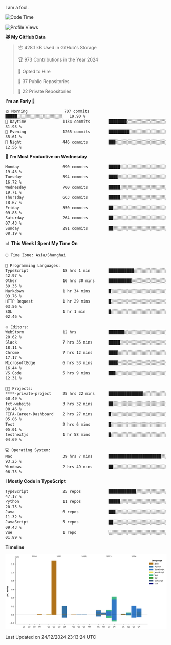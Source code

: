 I am a fool.

<!--START_SECTION:waka-->
![Code Time](http://img.shields.io/badge/Code%20Time-2%2C325%20hrs%2011%20mins-blue)

![Profile Views](http://img.shields.io/badge/Profile%20Views-3-blue)

**🐱 My GitHub Data** 

> 📦 428.1 kB Used in GitHub's Storage 
 > 
> 🏆 973 Contributions in the Year 2024
 > 
> 💼 Opted to Hire
 > 
> 📜 37 Public Repositories 
 > 
> 🔑 22 Private Repositories 
 > 
**I'm an Early 🐤** 

```text
🌞 Morning                707 commits         █████░░░░░░░░░░░░░░░░░░░░   19.90 % 
🌆 Daytime                1134 commits        ████████░░░░░░░░░░░░░░░░░   31.93 % 
🌃 Evening                1265 commits        █████████░░░░░░░░░░░░░░░░   35.61 % 
🌙 Night                  446 commits         ███░░░░░░░░░░░░░░░░░░░░░░   12.56 % 
```
📅 **I'm Most Productive on Wednesday** 

```text
Monday                   690 commits         █████░░░░░░░░░░░░░░░░░░░░   19.43 % 
Tuesday                  594 commits         ████░░░░░░░░░░░░░░░░░░░░░   16.72 % 
Wednesday                700 commits         █████░░░░░░░░░░░░░░░░░░░░   19.71 % 
Thursday                 663 commits         █████░░░░░░░░░░░░░░░░░░░░   18.67 % 
Friday                   350 commits         ██░░░░░░░░░░░░░░░░░░░░░░░   09.85 % 
Saturday                 264 commits         ██░░░░░░░░░░░░░░░░░░░░░░░   07.43 % 
Sunday                   291 commits         ██░░░░░░░░░░░░░░░░░░░░░░░   08.19 % 
```


📊 **This Week I Spent My Time On** 

```text
🕑︎ Time Zone: Asia/Shanghai

💬 Programming Languages: 
TypeScript               18 hrs 1 min        ███████████░░░░░░░░░░░░░░   42.97 % 
Other                    16 hrs 30 mins      ██████████░░░░░░░░░░░░░░░   39.35 % 
Markdown                 1 hr 34 mins        █░░░░░░░░░░░░░░░░░░░░░░░░   03.76 % 
HTTP Request             1 hr 29 mins        █░░░░░░░░░░░░░░░░░░░░░░░░   03.56 % 
SQL                      1 hr 1 min          █░░░░░░░░░░░░░░░░░░░░░░░░   02.46 % 

🔥 Editors: 
WebStorm                 12 hrs              ███████░░░░░░░░░░░░░░░░░░   28.62 % 
Slack                    7 hrs 35 mins       █████░░░░░░░░░░░░░░░░░░░░   18.11 % 
Chrome                   7 hrs 12 mins       ████░░░░░░░░░░░░░░░░░░░░░   17.17 % 
MicrosoftEdge            6 hrs 53 mins       ████░░░░░░░░░░░░░░░░░░░░░   16.44 % 
VS Code                  5 hrs 9 mins        ███░░░░░░░░░░░░░░░░░░░░░░   12.31 % 

🐱‍💻 Projects: 
****-private-project     25 hrs 22 mins      ███████████████░░░░░░░░░░   60.49 % 
fct-website              3 hrs 32 mins       ██░░░░░░░░░░░░░░░░░░░░░░░   08.46 % 
FIFA-Career-Dashboard    2 hrs 27 mins       █░░░░░░░░░░░░░░░░░░░░░░░░   05.86 % 
Test                     2 hrs 6 mins        █░░░░░░░░░░░░░░░░░░░░░░░░   05.01 % 
testnextjs               1 hr 58 mins        █░░░░░░░░░░░░░░░░░░░░░░░░   04.69 % 

💻 Operating System: 
Mac                      39 hrs 7 mins       ███████████████████████░░   93.25 % 
Windows                  2 hrs 49 mins       ██░░░░░░░░░░░░░░░░░░░░░░░   06.75 % 
```

**I Mostly Code in TypeScript** 

```text
TypeScript               25 repos            ████████████░░░░░░░░░░░░░   47.17 % 
Python                   11 repos            █████░░░░░░░░░░░░░░░░░░░░   20.75 % 
Java                     6 repos             ███░░░░░░░░░░░░░░░░░░░░░░   11.32 % 
JavaScript               5 repos             ██░░░░░░░░░░░░░░░░░░░░░░░   09.43 % 
Vue                      1 repo              ░░░░░░░░░░░░░░░░░░░░░░░░░   01.89 % 
```



**Timeline**

![Lines of Code chart](https://raw.githubusercontent.com/VeejaLiu/VeejaLiu/master/assets/bar_graph.png)


 Last Updated on 24/12/2024 23:13:24 UTC
<!--END_SECTION:waka-->
